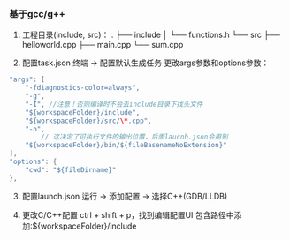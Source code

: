 ### **基于gcc/g++**
1. 工程目录(include, src)：
	.
	├── include
	│   └── functions.h
	└── src
	    ├── helloworld.cpp
	    ├── main.cpp
	    └── sum.cpp

2. 配置task.json
	终端 -> 配置默认生成任务
	更改args参数和options参数：
```cpp
"args": [
	"-fdiagnostics-color=always",
	"-g",
	"-I", //注意！否则编译时不会去include目录下找头文件
	"${workspaceFolder}/include",
	"${workspaceFolder}/src/\*.cpp",
	"-o",  
		// 这决定了可执行文件的输出位置，后面laucnh.json会用到	
	"${workspaceFolder}/bin/${fileBasenameNoExtension}"
],
"options": {
    "cwd": "${fileDirname}"
},
```

3. 配置launch.json
	运行 -> 添加配置 -> 选择C++(GDB/LLDB)

4. 更改C/C++配置
	ctrl + shift + p，找到编辑配置UI
	包含路径中添加:${workspaceFolder}/include